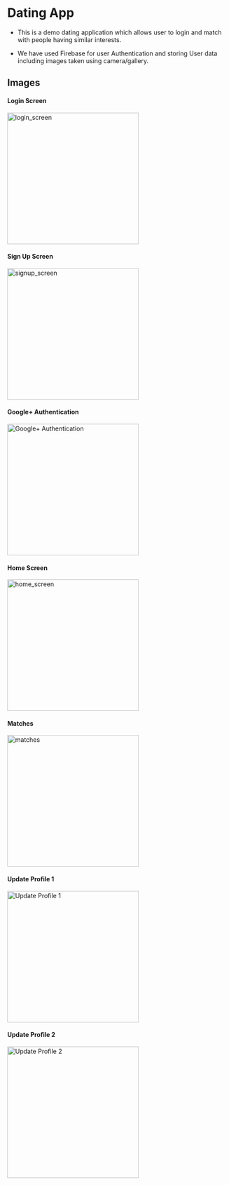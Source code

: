 # Dating App

- This is a demo dating application which allows user to login and match with people having similar interests.

- We have used Firebase for user Authentication and storing User data including images taken using camera/gallery.

## Images

#### Login Screen
<img src="app_images/signIn.jpeg"
alt="login_screen" width="300"/>

#### Sign Up Screen
<img src="app_images/signUp.jpeg"
alt="signup_screen" width="300"/>

#### Google+ Authentication
<img src="app_images/google+.jpeg" alt="Google+ Authentication" width="300"/>

#### Home Screen
<img src="app_images/home_Page.jpeg" alt="home_screen" width="300"/>

#### Matches
<img src="app_images/matches.jpeg" alt="matches" width="300"/>

#### Update Profile 1
<img src="app_images/updateProfile.jpeg" alt="Update Profile 1" width="300"/>

#### Update Profile 2
<img src="app_images/updateProfile.jpeg" alt="Update Profile 2" width="300"/>
